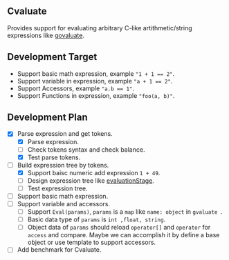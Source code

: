 ## Cvaluate

Provides support for evaluating arbitrary C-like artithmetic/string expressions like [govaluate](https://github.com/Knetic/govaluate).

##  Development Target 

+ Support basic math expression, example `"1 + 1 == 2"`.
+ Support variable in expression, example `"a + 1 == 2"`.
+ Support Accessors, example `"a.b == 1"`.
+ Support Functions in expression, example `"foo(a, b)"`.

## Development Plan

- [x] Parse expression and get tokens.
    - [x] Parse expression.
    - [ ] Check tokens syntax and  check balance.
    - [x] Test parse tokens.
- [ ] Build  expression tree by tokens.
    - [x] Support baisc numeric add expression `1 + 49`.
    - [ ] Design  expression tree like [evaluationStage](https://github.com/Knetic/govaluate/blob/master/evaluationStage.go).
    - [ ] Test expression tree.
- [ ] Support basic math expression.
- [ ] Support variable and accessors.
    - [ ] Support `Eval(params)`, `params` is a `map` like `name: object` in `gvaluate `.
    - [ ] Basic data type of `params` is `int ,float, string`.
    - [ ] Object data of `params` should reload `operator[]` and `operator` for `access` and compare. Maybe we can accomplish it by define a base object or use template to support accessors.

- [ ] Add benchmark for Cvaluate.